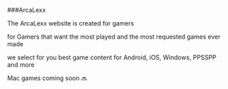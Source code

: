 ###ArcaLexx

The ArcaLexx website is created for gamers 

for Gamers that want the most played and the most requested games ever made

we select for you best game content for Android, iOS, Windows, PPSSPP and more 

Mac games coming soon 🔜
